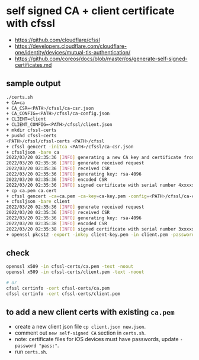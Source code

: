 # self signed CA + client certificate with cfssl

- <https://github.com/cloudflare/cfssl>
- <https://developers.cloudflare.com/cloudflare-one/identity/devices/mutual-tls-authentication/>
- <https://github.com/coreos/docs/blob/master/os/generate-self-signed-certificates.md>

## sample output

```bash
./certs.sh
+ CA=ca
+ CA_CSR=<PATH>/cfssl/ca-csr.json
+ CA_CONFIG=<PATH>/cfssl/ca-config.json
+ CLIENT=client
+ CLIENT_CONFIG=<PATH>/cfssl/client.json
+ mkdir cfssl-certs
+ pushd cfssl-certs
<PATH>/cfssl/cfssl-certs <PATH>/cfssl
+ cfssl gencert -initca <PATH>/cfssl/ca-csr.json
+ cfssljson -bare ca
2022/03/20 02:35:36 [INFO] generating a new CA key and certificate from CSR
2022/03/20 02:35:36 [INFO] generate received request
2022/03/20 02:35:36 [INFO] received CSR
2022/03/20 02:35:36 [INFO] generating key: rsa-4096
2022/03/20 02:35:36 [INFO] encoded CSR
2022/03/20 02:35:36 [INFO] signed certificate with serial number 4xxxxxxxxxxxxxxxxxxxxxxxxxxxxxxxxxxxxxxxxxxxxxxx
+ cp ca.pem ca.cert
+ cfssl gencert -ca=ca.pem -ca-key=ca-key.pem -config=<PATH>/cfssl/ca-config.json -profile=client <PATH>/cfssl/client.json
+ cfssljson -bare client
2022/03/20 02:35:36 [INFO] generate received request
2022/03/20 02:35:36 [INFO] received CSR
2022/03/20 02:35:36 [INFO] generating key: rsa-4096
2022/03/20 02:35:38 [INFO] encoded CSR
2022/03/20 02:35:38 [INFO] signed certificate with serial number 3xxxxxxxxxxxxxxxxxxxxxxxxxxxxxxxxxxxxxxxxxxxxxxx
+ openssl pkcs12 -export -inkey client-key.pem -in client.pem -password pass: -out client.p12
```

## check

```bash
openssl x509 -in cfssl-certs/ca.pem -text -noout
openssl x509 -in cfssl-certs/client.pem -text -noout

# or
cfssl certinfo -cert cfssl-certs/ca.pem
cfssl certinfo -cert cfssl-certs/client.pem
```

## to add a new client certs with existing `ca.pem`

- create a new client json file `cp client.json new.json`.
- comment out `new self-signed CA` section in `certs.sh`.
- note: certificate files for iOS devices must have passwords, update `-password "pass:"`.
- run `certs.sh`.
